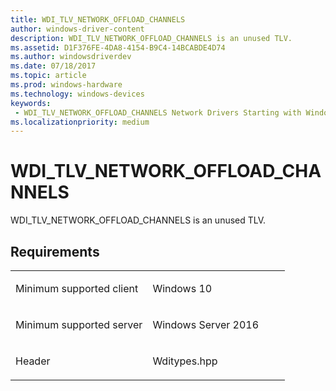 ```yaml
---
title: WDI_TLV_NETWORK_OFFLOAD_CHANNELS
author: windows-driver-content
description: WDI_TLV_NETWORK_OFFLOAD_CHANNELS is an unused TLV.
ms.assetid: D1F376FE-4DA8-4154-B9C4-14BCABDE4D74
ms.author: windowsdriverdev 
ms.date: 07/18/2017 
ms.topic: article 
ms.prod: windows-hardware 
ms.technology: windows-devices 
keywords:
 - WDI_TLV_NETWORK_OFFLOAD_CHANNELS Network Drivers Starting with Windows Vista
ms.localizationpriority: medium
---
```


# WDI\_TLV\_NETWORK\_OFFLOAD\_CHANNELS


WDI\_TLV\_NETWORK\_OFFLOAD\_CHANNELS is an unused TLV.

Requirements
------------

<table>
<colgroup>
<col width="50%" />
<col width="50%" />
</colgroup>
<tbody>
<tr class="odd">
<td><p>Minimum supported client</p></td>
<td><p>Windows 10</p></td>
</tr>
<tr class="even">
<td><p>Minimum supported server</p></td>
<td><p>Windows Server 2016</p></td>
</tr>
<tr class="odd">
<td><p>Header</p></td>
<td>Wditypes.hpp</td>
</tr>
</tbody>
</table>

 

 




